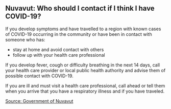 ## Nuvavut: Who should I contact if I think I have COVID-19?

If you develop symptoms and have travelled to a region with known cases of COVID-19
occurring in the community or have been in contact with someone who has:

- stay at home and avoid contact with others
- follow up with your health care professional

If you develop fever, cough or difficulty breathing in the next 14 days, call your health
care provider or local public health authority and advise them of possible contact with
COVID-19.

If you are ill and must visit a health care professional, call ahead or tell them when you
arrive that you have a respiratory illness and if you have traveled.

[Source: Government of Nuvavut](https://www.gov.nu.ca/health/information/covid-19-novel-coronavirus)
